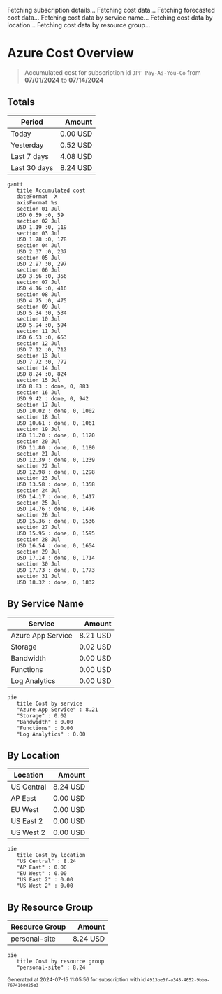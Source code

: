 Fetching subscription details...
Fetching cost data...
Fetching forecasted cost data...
Fetching cost data by service name...
Fetching cost data by location...
Fetching cost data by resource group...
# Azure Cost Overview

> Accumulated cost for subscription id `JPF Pay-As-You-Go` from **07/01/2024** to **07/14/2024**

## Totals

|Period|Amount|
|---|---:|
|Today|0.00 USD|
|Yesterday|0.52 USD|
|Last 7 days|4.08 USD|
|Last 30 days|8.24 USD|

```mermaid
gantt
   title Accumulated cost
   dateFormat  X
   axisFormat %s
   section 01 Jul
   USD 0.59 :0, 59
   section 02 Jul
   USD 1.19 :0, 119
   section 03 Jul
   USD 1.78 :0, 178
   section 04 Jul
   USD 2.37 :0, 237
   section 05 Jul
   USD 2.97 :0, 297
   section 06 Jul
   USD 3.56 :0, 356
   section 07 Jul
   USD 4.16 :0, 416
   section 08 Jul
   USD 4.75 :0, 475
   section 09 Jul
   USD 5.34 :0, 534
   section 10 Jul
   USD 5.94 :0, 594
   section 11 Jul
   USD 6.53 :0, 653
   section 12 Jul
   USD 7.12 :0, 712
   section 13 Jul
   USD 7.72 :0, 772
   section 14 Jul
   USD 8.24 :0, 824
   section 15 Jul
   USD 8.83 : done, 0, 883
   section 16 Jul
   USD 9.42 : done, 0, 942
   section 17 Jul
   USD 10.02 : done, 0, 1002
   section 18 Jul
   USD 10.61 : done, 0, 1061
   section 19 Jul
   USD 11.20 : done, 0, 1120
   section 20 Jul
   USD 11.80 : done, 0, 1180
   section 21 Jul
   USD 12.39 : done, 0, 1239
   section 22 Jul
   USD 12.98 : done, 0, 1298
   section 23 Jul
   USD 13.58 : done, 0, 1358
   section 24 Jul
   USD 14.17 : done, 0, 1417
   section 25 Jul
   USD 14.76 : done, 0, 1476
   section 26 Jul
   USD 15.36 : done, 0, 1536
   section 27 Jul
   USD 15.95 : done, 0, 1595
   section 28 Jul
   USD 16.54 : done, 0, 1654
   section 29 Jul
   USD 17.14 : done, 0, 1714
   section 30 Jul
   USD 17.73 : done, 0, 1773
   section 31 Jul
   USD 18.32 : done, 0, 1832
```

## By Service Name

|Service|Amount|
|---|---:|
|Azure App Service|8.21 USD|
|Storage|0.02 USD|
|Bandwidth|0.00 USD|
|Functions|0.00 USD|
|Log Analytics|0.00 USD|

```mermaid
pie
   title Cost by service
   "Azure App Service" : 8.21
   "Storage" : 0.02
   "Bandwidth" : 0.00
   "Functions" : 0.00
   "Log Analytics" : 0.00
```

## By Location

|Location|Amount|
|---|---:|
|US Central|8.24 USD|
|AP East|0.00 USD|
|EU West|0.00 USD|
|US East 2|0.00 USD|
|US West 2|0.00 USD|

```mermaid
pie
   title Cost by location
   "US Central" : 8.24
   "AP East" : 0.00
   "EU West" : 0.00
   "US East 2" : 0.00
   "US West 2" : 0.00
```

## By Resource Group

|Resource Group|Amount|
|---|---:|
|personal-site|8.24 USD|

```mermaid
pie
   title Cost by resource group
   "personal-site" : 8.24
```

<sup>Generated at 2024-07-15 11:05:56 for subscription with id `4913be3f-a345-4652-9bba-767418dd25e3`</sup>
